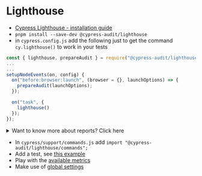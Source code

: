 # Lighthouse

* [Cypress Lighthouse - installation guide](https://mfrachet.github.io/cypress-audit/guides/lighthouse/installation.html)
* `pnpm install --save-dev @cypress-audit/lighthouse`
* in `cypress.config.js` add the following just to get the command `cy.lighthouse()` to work in your tests

```Javascript
const { lighthouse, prepareAudit } = require("@cypress-audit/lighthouse");
...
...
setupNodeEvents(on, config) {
  on("before:browser:launch", (browser = {}, launchOptions) => {
    prepareAudit(launchOptions);
  });

  on("task", {
    lighthouse()
  });
});
```

<details>
  <summary>Want to know more about reports? Click here</summary>

## Reports

* [Original guide](https://mfrachet.github.io/cypress-audit/guides/lighthouse/reports.html)
* [Github cypress-audit issue 222](https://github.com/mfrachet/cypress-audit/issues/223)
* ["New" guide](https://github.com/mfrachet/cypress-audit/blob/master/packages/documentation/docs/guides/lighthouse/reports.md)

### Raw Reports

In case you want to do something with reports, in `cypress.config.js` change the `on("task", {` into

```Javascript
on("task", {
  lighthouse: lighthouse((lighthouseReport) => {
    console.log(lighthouseReport); // raw lighthouse reports
  }),
});
```

### HTML reports

Or if you want HTML reports,

* Add the `const fs = require("fs");` import
* Add module export

```Javascript
module.exports.lighthouse = function(callback) {
  return cy.task('lighthouse').then(lighthouseReport => {
    callback(lighthouseReport);
  });
};
```

* Change the `on("task", {` into

```Javascript
on("task", {
  lighthouse: lighthouse((lighthouseReport) => {
    console.log("---- Writing lighthouse report to disk ----");

    fs.writeFile("lighthouse.html", lighthouseReport.report, { encoding: "utf8" }, (error) => {
      error ? console.log(error) : console.log("Report created successfully");
    });
  }),
});
```

Change your test a bit like this

```Javascript
const thresholds = {
  /* ... your lighthouse thresholds */
};

const lighthouseOptions = {
  /* ... your lighthouse options */
};

const lighthouseConfig = {
  settings: { output: "html" },
  extends: "lighthouse:default",
  /* ... Alternatively, you could set your own lighthouse config */
};

cy.lighthouse(thresholds, lighthouseOptions, lighthouseConfig);
```

</details>

* In `cypress/support/commands.js` add `import "@cypress-audit/lighthouse/commands";`
* Add a test,
  see [this example](https://github.com/mfrachet/cypress-audit/blob/master/examples/external-url/cypress/e2e/main.cy.js)
* Play with the [available metrics](https://mfrachet.github.io/cypress-audit/guides/lighthouse/api-intro.html)
* Make use of [global settings](https://mfrachet.github.io/cypress-audit/guides/lighthouse/global-api.html)
